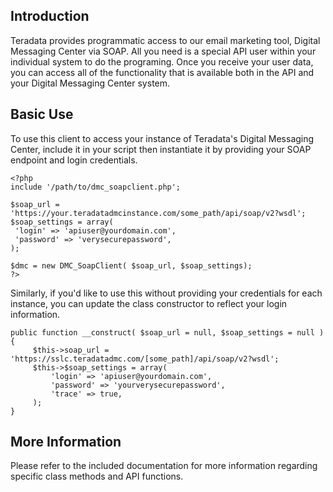 ## Introduction

Teradata provides programmatic access to our email marketing tool,
Digital Messaging Center via SOAP. All you need is a special API user
within your individual system to do the programing. Once you receive
your user data, you can access all of the functionality that is
available both in the API and your Digital Messaging Center system.

## Basic Use

To use this client to access your instance of Teradata's Digital
Messaging Center, include it in your script then instantiate it by
providing your SOAP endpoint and login credentials.

    <?php
    include '/path/to/dmc_soapclient.php';

    $soap_url = 'https://your.teradatadmcinstance.com/some_path/api/soap/v2?wsdl';
    $soap_settings = array(
     'login' => 'apiuser@yourdomain.com',
     'password' => 'verysecurepassword',
    );

    $dmc = new DMC_SoapClient( $soap_url, $soap_settings);
    ?>

Similarly, if you'd like to use this without providing your credentials
for each instance, you can update the class constructor to reflect your
login information.

    public function __construct( $soap_url = null, $soap_settings = null ) {
         $this->soap_url = 'https://sslc.teradatadmc.com/[some_path]/api/soap/v2?wsdl';
         $this->$soap_settings = array(
             'login' => 'apiuser@yourdomain.com',
             'password' => 'yourverysecurepassword',
             'trace' => true,
         );
    }

## More Information

Please refer to the included documentation for more information
regarding specific class methods and API functions.
